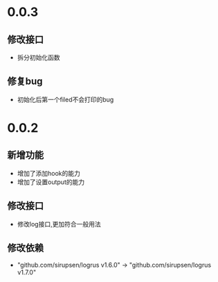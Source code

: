 # 0.0.3

## 修改接口

+ 拆分初始化函数

## 修复bug

+ 初始化后第一个filed不会打印的bug

# 0.0.2

## 新增功能

+ 增加了添加hook的能力
+ 增加了设置output的能力

## 修改接口

+ 修改log接口,更加符合一般用法

## 修改依赖

+ "github.com/sirupsen/logrus v1.6.0" -> "github.com/sirupsen/logrus v1.7.0"